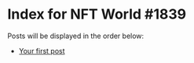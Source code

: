 # Index for NFT World #1839
Posts will be displayed in the order below:

- [Your first post](./001-first.md)

